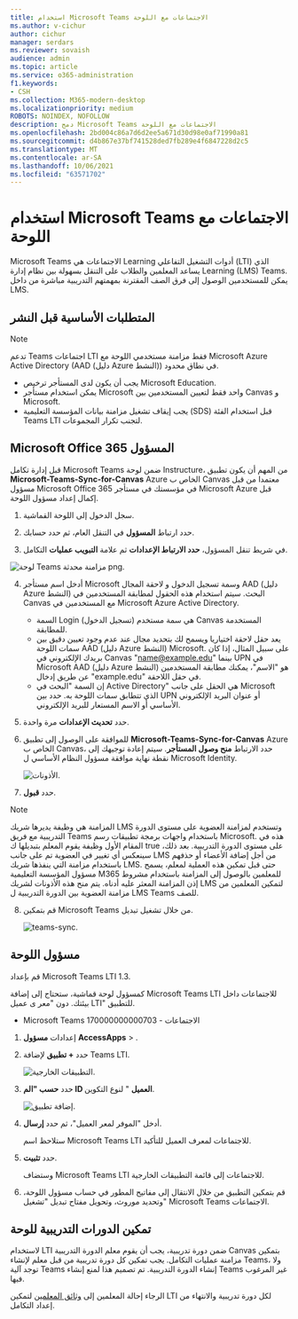 ```yaml
---
title: استخدام Microsoft Teams الاجتماعات مع اللوحة
ms.author: v-cichur
author: cichur
manager: serdars
ms.reviewer: sovaish
audience: admin
ms.topic: article
ms.service: o365-administration
f1.keywords:
- CSH
ms.collection: M365-modern-desktop
ms.localizationpriority: medium
ROBOTS: NOINDEX, NOFOLLOW
description: دمج Microsoft Teams الاجتماعات مع اللوحة
ms.openlocfilehash: 2bd004c86a7d6d2ee5a671d30d98e0af71990a81
ms.sourcegitcommit: d4b867e37bf741528ded7fb289e4f6847228d2c5
ms.translationtype: MT
ms.contentlocale: ar-SA
ms.lasthandoff: 10/06/2021
ms.locfileid: "63571702"
---
```

# <a name="use-microsoft-teams-meetings-with-canvas"></a>استخدام Microsoft Teams الاجتماعات مع اللوحة

Microsoft Teams الاجتماعات هي Learning أدوات التشغيل التفاعلي (LTI) الذي يساعد المعلمين والطلاب على التنقل بسهولة بين نظام إدارة Learning (LMS) Teams. يمكن للمستخدمين الوصول إلى فرق الصف المقترنة بمهمتهم التدريبية مباشرة من داخل LMS.

## <a name="prerequisites-before-deployment"></a>المتطلبات الأساسية قبل النشر

> [!NOTE]
> تدعم Teams اجتماعات LTI فقط مزامنة مستخدمي اللوحة مع Microsoft Azure Active Directory (AAD (دليل Azure النشط)) في نطاق محدود. 
> - يجب أن يكون لدى المستأجر ترخيص Microsoft Education.
> - يمكن استخدام مستأجر Microsoft واحد فقط لتعيين المستخدمين بين Canvas و Microsoft.
> - يجب إيقاف تشغيل مزامنة بيانات المؤسسة التعليمية (SDS) قبل استخدام الفئة Teams LTI لتجنب تكرار المجموعات.

## <a name="microsoft-office-365-admin"></a>Microsoft Office 365 المسؤول

قبل إدارة تكامل Microsoft Teams ضمن لوحة Instructure، من المهم أن يكون تطبيق **Microsoft-Teams-Sync-for-Canvas** Azure الخاص ب Canvas معتمدا من قبل مسؤول Microsoft Office 365 في مؤسستك في مستأجر Microsoft Azure قبل إكمال إعداد مسؤول اللوحة.

1. سجل الدخول إلى اللوحة القماشية.

2. حدد ارتباط **المسؤول** في التنقل العام، ثم حدد حسابك.

3. في شريط تنقل المسؤول، **حدد الارتباط الإعدادات** ثم علامة **التبويب عمليات** التكامل.

![لوحة Teams مزامنة محدثة png.](https://user-images.githubusercontent.com/87142492/128552407-78cb28e9-47cf-4026-954d-12dc3553af6f.png)

4. أدخل اسم مستأجر Microsoft وسمة تسجيل الدخول و لاحقة المجال AAD (دليل Azure النشط) البحث. سيتم استخدام هذه الحقول لمطابقة المستخدمين في Canvas مع المستخدمين في Microsoft Azure Active Directory. 
   * السمة Login (تسجيل الدخول) هي سمة مستخدم Canvas المستخدمة للمطابقة.
   * يعد حقل لاحقة اختياريا ويسمح لك بتحديد مجال عند عدم وجود تعيين دقيق بين سمات اللوحة AAD (دليل Azure النشط) Microsoft. على سبيل المثال، إذا كان بريدك الإلكتروني في Canvas "name@example.edu" بينما UPN في Microsoft AAD (دليل Azure النشط) هو "الاسم"، يمكنك مطابقة المستخدمين عن طريق إدخال "example.edu" في حقل اللاحقة.
   * إن السمة "البحث في Active Directory" هي الحقل على جانب Microsoft الذي تتطابق سمات اللوحة به. حدد بين UPN أو عنوان البريد الإلكتروني الأساسي أو الاسم المستعار للبريد الإلكتروني.

5. حدد **تحديث الإعدادات** مرة واحدة.

6. للموافقة على الوصول إلى تطبيق **Microsoft-Teams-Sync-for-Canvas** Azure الخاص ب Canvas، حدد الارتباط **منح وصول المستأجر**. سيتم إعادة توجيهك إلى نقطة نهاية موافقة مسؤول النظام الأساسي ل Microsoft Identity.

   ![الأذونات.](media/permissions.png)

7. حدد **قبول**. 

> [!NOTE]
> المزامنة هي وظيفة يديرها شريك LMS وتستخدم لمزامنة العضوية على مستوى الدورة التدريبية مع فريق Teams باستخدام واجهات برمجة تطبيقات رسم Microsoft. هذه في المقام الأول وظيفة يقوم المعلم بتبديلها ك true على مستوى الدورة التدريبية. بعد ذلك، سينعكس أي تغيير في العضوية تم على جانب LMS من أجل إضافة الأعضاء أو حذفهم باستخدام مزامنة التي ينفذها شريك LMS. حتى قبل تمكين هذه العملية لمعلم، يسمح مسؤول المؤسسة التعليمية M365 للمعلمين بالوصول إلى المزامنة باستخدام مشروط إذن المزامنة المعثر عليه أدناه. يتم منح هذه الأذونات لشريك LMS لتمكين المعلمين من مزامنة العضوية بين الدورة التدريبية ل LMS Teams للصف.

8. قم بتمكين Microsoft Teams من خلال تشغيل تبديل.

   ![teams-sync.](media/teams-sync.png)

## <a name="canvas-admin"></a>مسؤول اللوحة

قم بإعداد Microsoft Teams LTI 1.3.

كمسؤول لوحة قماشية، ستحتاج إلى إضافة Microsoft Teams LTI للاجتماعات داخل بيئتك. دون "معر ى عميل LTI" للتطبيق.

 - Microsoft Teams الاجتماعات - 170000000000703

1. إعدادات **مسؤول** **AccessApps** > .

2. حدد **+ تطبيق** لإضافة Teams LTI.

   ![التطبيقات الخارجية.](media/external-apps.png)

3. حدد **حسب "الم ID العميل** " لنوع التكوين.

   ![إضافة تطبيق.](media/add-app.png)

4. أدخل "الموفر لمعر العميل"، ثم حدد **إرسال**.

   ستلاحظ اسم Microsoft Teams LTI للاجتماعات لمعرف العميل للتأكيد.

5. حدد **تثبيت**.

   وستضاف Microsoft Teams LTI للاجتماعات إلى قائمة التطبيقات الخارجية.

6. قم بتمكين التطبيق من خلال الانتقال إلى مفاتيح المطور في حساب مسؤول اللوحة، وتحديد موروث، وتحويل مفتاح تبديل "تشغيل" Microsoft Teams الاجتماعات.
   
## <a name="enable-for-canvas-courses"></a>تمكين الدورات التدريبية للوحة

لاستخدام LTI ضمن دورة تدريبية، يجب أن يقوم معلم الدورة التدريبية Canvas بتمكين مزامنة عمليات التكامل. يجب تمكين كل دورة تدريبية من قبل معلم لإنشاء Teams، ولا توجد آلية Teams إنشاء الدورة التدريبية. تم تصميم هذا لمنع إنشاء Teams غير المرغوب فيها.

الرجاء إحالة المعلمين إلى [وثائق المعلمين](https://support.microsoft.com/en-us/topic/use-microsoft-teams-classes-in-your-lms-preview-ac6a1e34-32f7-45e6-b83e-094185a1e78a#ID0EBD=Instructure_Canvas) لتمكين LTI لكل دورة تدريبية والانتهاء من إعداد التكامل.
